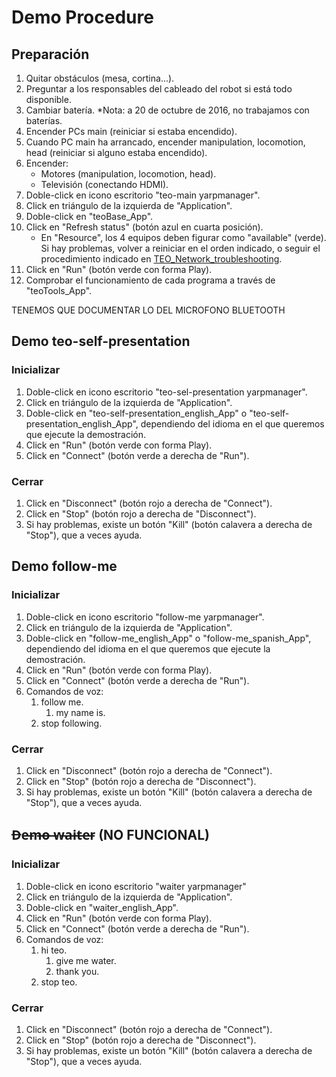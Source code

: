 # Demo Procedure

## Preparación

1.  Quitar obstáculos (mesa, cortina...).
2.  Preguntar a los responsables del cableado del robot si está todo
    disponible.
3.  Cambiar batería. \*Nota: a 20 de octubre de 2016, no trabajamos con
    baterías.
4.  Encender PCs main (reiniciar si estaba encendido).
5.  Cuando PC main ha arrancado, encender manipulation, locomotion, head
    (reiniciar si alguno estaba encendido).
6.  Encender:
      - Motores (manipulation, locomotion, head).
      - Televisión (conectando HDMI).
7.  Doble-click en icono escritorio "teo-main yarpmanager".
8.  Click en triángulo de la izquierda de "Application".
9.  Doble-click en "teoBase\_App".
10. Click en "Refresh status" (botón azul en cuarta posición).
      - En "Resource", los 4 equipos deben figurar como "available"
        (verde). Si hay problemas, volver a reiniciar en el orden
        indicado, o seguir el procedimiento indicado en
        [TEO\_Network\_troubleshooting](TEO_Network_troubleshooting "wikilink").
11. Click en "Run" (botón verde con forma Play).
12. Comprobar el funcionamiento de cada programa a través de
    "teoTools\_App".

TENEMOS QUE DOCUMENTAR LO DEL MICROFONO BLUETOOTH

## Demo teo-self-presentation

### Inicializar

1.  Doble-click en icono escritorio "teo-sel-presentation yarpmanager".
2.  Click en triángulo de la izquierda de "Application".
3.  Doble-click en "teo-self-presentation\_english\_App" o
    "teo-self-presentation\_english\_App", dependiendo del idioma en el
    que queremos que ejecute la demostración.
4.  Click en "Run" (botón verde con forma Play).
5.  Click en "Connect" (botón verde a derecha de "Run").

### Cerrar

1.  Click en "Disconnect" (botón rojo a derecha de "Connect").
2.  Click en "Stop" (botón rojo a derecha de "Disconnect").
3.  Si hay problemas, existe un botón "Kill" (botón calavera a derecha
    de "Stop"), que a veces ayuda.

## Demo follow-me

### Inicializar

1.  Doble-click en icono escritorio "follow-me yarpmanager".
2.  Click en triángulo de la izquierda de "Application".
3.  Doble-click en "follow-me\_english\_App" o
    "follow-me\_spanish\_App", dependiendo del idioma en el que queremos
    que ejecute la demostración.
4.  Click en "Run" (botón verde con forma Play).
5.  Click en "Connect" (botón verde a derecha de "Run").
6.  Comandos de voz:
    1.  follow me.
        1.  my name is.
    2.  stop following.

### Cerrar

1.  Click en "Disconnect" (botón rojo a derecha de "Connect").
2.  Click en "Stop" (botón rojo a derecha de "Disconnect").
3.  Si hay problemas, existe un botón "Kill" (botón calavera a derecha
    de "Stop"), que a veces ayuda.

## D̶e̶m̶o̶ ̶w̶a̶i̶t̶e̶r (NO FUNCIONAL)

### Inicializar

1.  Doble-click en icono escritorio "waiter yarpmanager"
2.  Click en triángulo de la izquierda de "Application".
3.  Doble-click en "waiter\_english\_App".
4.  Click en "Run" (botón verde con forma Play).
5.  Click en "Connect" (botón verde a derecha de "Run").
6.  Comandos de voz:
    1.  hi teo.
        1.  give me water.
        2.  thank you.
    2.  stop teo.

### Cerrar

1.  Click en "Disconnect" (botón rojo a derecha de "Connect").
2.  Click en "Stop" (botón rojo a derecha de "Disconnect").
3.  Si hay problemas, existe un botón "Kill" (botón calavera a derecha
    de "Stop"), que a veces ayuda.
